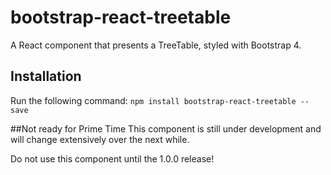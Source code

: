 # bootstrap-react-treetable
A React component that presents a TreeTable, styled with Bootstrap 4.

## Installation
Run the following command:
`npm install bootstrap-react-treetable --save`

##Not ready for Prime Time
This component is still under development and will change extensively over the next while.

Do not use this component until the 1.0.0 release!